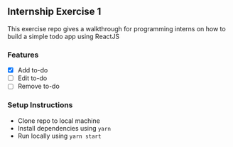 ## Internship Exercise 1

This exercise repo gives a walkthrough for programming interns on how to build a simple todo app using ReactJS

### Features

- [x] Add to-do
- [ ] Edit to-do
- [ ] Remove to-do

### Setup Instructions

- Clone repo to local machine
- Install dependencies using `yarn`
- Run locally using `yarn start`